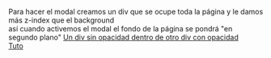 Para hacer el modal creamos un div que se ocupe toda la página y le damos más z-index que el background</br>
así cuando activemos el modal el fondo de la página se pondrá "en segundo plano"
[Un div sin opacidad dentro de otro div con opacidad](https://stackoverflow.com/questions/5138006/no-opacity-on-div-inside-a-div-with-opacity)
</br>
[Tuto](https://www.youtube.com/watch?v=6ophW7Ask_0)
